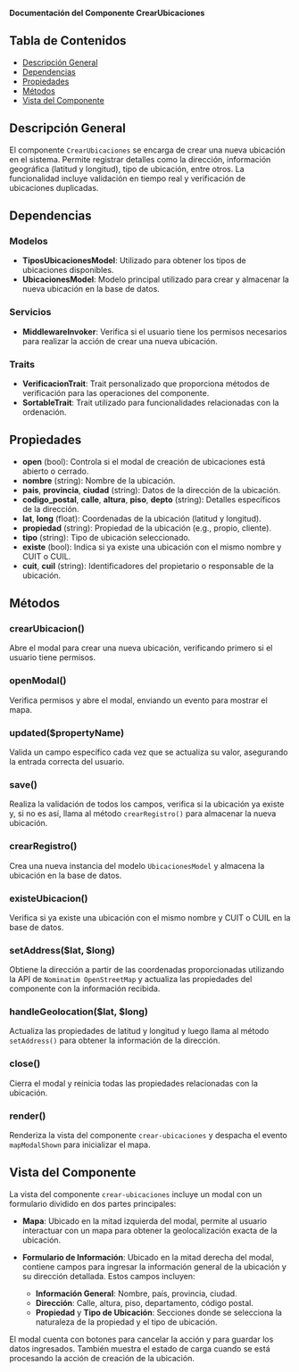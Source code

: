 **Documentación del Componente CrearUbicaciones**

## Tabla de Contenidos
- [Descripción General](#descripción-general)
- [Dependencias](#dependencias)
- [Propiedades](#propiedades)
- [Métodos](#métodos)
- [Vista del Componente](#vista-del-componente)

## Descripción General
El componente `CrearUbicaciones` se encarga de crear una nueva ubicación en el sistema. Permite registrar detalles como la dirección, información geográfica (latitud y longitud), tipo de ubicación, entre otros. La funcionalidad incluye validación en tiempo real y verificación de ubicaciones duplicadas.

## Dependencias
### Modelos
- **TiposUbicacionesModel**: Utilizado para obtener los tipos de ubicaciones disponibles.
- **UbicacionesModel**: Modelo principal utilizado para crear y almacenar la nueva ubicación en la base de datos.

### Servicios
- **MiddlewareInvoker**: Verifica si el usuario tiene los permisos necesarios para realizar la acción de crear una nueva ubicación.

### Traits
- **VerificacionTrait**: Trait personalizado que proporciona métodos de verificación para las operaciones del componente.
- **SortableTrait**: Trait utilizado para funcionalidades relacionadas con la ordenación.

## Propiedades
- **open** (bool): Controla si el modal de creación de ubicaciones está abierto o cerrado.
- **nombre** (string): Nombre de la ubicación.
- **pais**, **provincia**, **ciudad** (string): Datos de la dirección de la ubicación.
- **codigo_postal**, **calle**, **altura**, **piso**, **depto** (string): Detalles específicos de la dirección.
- **lat**, **long** (float): Coordenadas de la ubicación (latitud y longitud).
- **propiedad** (string): Propiedad de la ubicación (e.g., propio, cliente).
- **tipo** (string): Tipo de ubicación seleccionado.
- **existe** (bool): Indica si ya existe una ubicación con el mismo nombre y CUIT o CUIL.
- **cuit**, **cuil** (string): Identificadores del propietario o responsable de la ubicación.

## Métodos
### crearUbicacion()
Abre el modal para crear una nueva ubicación, verificando primero si el usuario tiene permisos.

### openModal()
Verifica permisos y abre el modal, enviando un evento para mostrar el mapa.

### updated($propertyName)
Valida un campo específico cada vez que se actualiza su valor, asegurando la entrada correcta del usuario.

### save()
Realiza la validación de todos los campos, verifica si la ubicación ya existe y, si no es así, llama al método `crearRegistro()` para almacenar la nueva ubicación.

### crearRegistro()
Crea una nueva instancia del modelo `UbicacionesModel` y almacena la ubicación en la base de datos.

### existeUbicacion()
Verifica si ya existe una ubicación con el mismo nombre y CUIT o CUIL en la base de datos.

### setAddress($lat, $long)
Obtiene la dirección a partir de las coordenadas proporcionadas utilizando la API de `Nominatim OpenStreetMap` y actualiza las propiedades del componente con la información recibida.

### handleGeolocation($lat, $long)
Actualiza las propiedades de latitud y longitud y luego llama al método `setAddress()` para obtener la información de la dirección.

### close()
Cierra el modal y reinicia todas las propiedades relacionadas con la ubicación.

### render()
Renderiza la vista del componente `crear-ubicaciones` y despacha el evento `mapModalShown` para inicializar el mapa.

## Vista del Componente
La vista del componente `crear-ubicaciones` incluye un modal con un formulario dividido en dos partes principales:

- **Mapa**: Ubicado en la mitad izquierda del modal, permite al usuario interactuar con un mapa para obtener la geolocalización exacta de la ubicación.

- **Formulario de Información**: Ubicado en la mitad derecha del modal, contiene campos para ingresar la información general de la ubicación y su dirección detallada. Estos campos incluyen:
  - **Información General**: Nombre, país, provincia, ciudad.
  - **Dirección**: Calle, altura, piso, departamento, código postal.
  - **Propiedad** y **Tipo de Ubicación**: Secciones donde se selecciona la naturaleza de la propiedad y el tipo de ubicación.

El modal cuenta con botones para cancelar la acción y para guardar los datos ingresados. También muestra el estado de carga cuando se está procesando la acción de creación de la ubicación.


